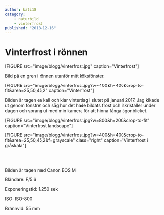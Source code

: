 ```yaml
---
author: kati18
category:
    - naturbild
    - vinterfrost
published: "2018-12-16"
---
```

Vinterfrost i rönnen
==================================

[FIGURE src="image/blogg/vinterfrost.jpg" caption="Vinterfrost"]

Bild på en gren i rönnen utanför mitt köksfönster.

<!--more-->

[FIGURE src="image/blogg/vinterfrost.jpg?w=400&h=400&crop-to-fit&area=25,50,45,2" caption="Vinterfrost"]

Bilden är tagen en kall och klar vinterdag i slutet på januari 2017. Jag kikade ut genom fönstret och såg hur det hade bildats frost och iskristaller under dagen och sprang ut med min kamera för att hinna fånga ögonblicket.

[FIGURE src="image/blogg/vinterfrost.jpg?w=800&h=200&crop-to-fit"  caption="Vinterfrost landscape"]

[FIGURE src="image/blogg/vinterfrost.jpg?w=400&h=400&crop-to-fit&area=25,50,45,2&f=grayscale" class="right" caption="Vinterfrost i gråskala"]

<br>
<br>

Bilden är tagen med Canon EOS M

Bländare: F/5.6

Exponeringstid: 1/250 sek

ISO: ISO-800

Brännvid: 55 mm




<!--Rubrik 2 {#anchor-hit}
-----------------------------------

Vackra iskristaller i trädet.



### Rubrik 3 {#vad-som}

Härligt med träd utanför fönstret.-->

